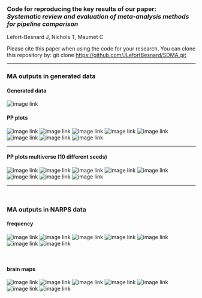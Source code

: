 ### Code for reproducing the key results of our paper: <br>_Systematic review and evaluation of meta-analysis methods for pipeline comparison_

Lefort-Besnard J, Nichols T, Maumet C

Please cite this paper when using the code for your research.
You can clone this repository by:
git clone https://github.com/JLefortBesnard/SDMA.git

---

### MA outputs in generated data

#### Generated data

![image link]("results_in_generated_data/data_visualisation.png")
&nbsp;

#### PP plots

![image link]("results_in_generated_data/pp_plot_Null.png")
![image link]("results_in_generated_data/pp_plot_Null_correlated_80%.png")
![image link]("results_in_generated_data/pp_plot_Null_correlated_50%.png")
![image link]("results_in_generated_data/pp_plot_Null_correlated_20%.png")
![image link]("results_in_generated_data/pp_plot_Non-null_heterogeneous_voxels.png")
![image link]("results_in_generated_data/pp_plot_Non-null_heterogeneous_pipelines_20%.png")
![image link]("results_in_generated_data/pp_plot_Non-null_heterogeneous_pipelines_30%.png")
![image link]("results_in_generated_data/pp_plot_Non-null_heterogeneous_pipelines_50%.png")
&nbsp;

---

#### PP plots multiverse (10 different seeds)

![image link]("results_in_generated_data/pp_plot_multiverse_Null.png")
![image link]("results_in_generated_data/pp_plot_multiverse_Null_correlated_80%.png")
![image link]("results_in_generated_data/pp_plot_multiverse_Null_correlated_50%.png")
![image link]("results_in_generated_data/pp_plot_multiverse_Null_correlated_20%.png")
![image link]("results_in_generated_data/pp_plot_multiverse_Non-null_heterogeneous_voxels.png")
![image link]("results_in_generated_data/pp_plot_multiverse_Non-null_heterogeneous_pipelines_20%.png")
![image link]("results_in_generated_data/pp_plot_multiverse_Non-null_heterogeneous_pipelines_30%.png")
![image link]("results_in_generated_data/pp_plot_multiverse_Non-null_heterogeneous_pipelines_50%.png")
&nbsp;

---

&nbsp;
### MA outputs in NARPS data

#### frequency
![image link]("results_narpsdata/hyp1_MA_outputs.png")
![image link]("results_narpsdata/hyp2_MA_outputs.png")
![image link]("results_narpsdata/hyp5_MA_outputs.png")
![image link]("results_narpsdata/hyp6_MA_outputs.png")
![image link]("results_narpsdata/hyp7_MA_outputs.png")
![image link]("results_narpsdata/hyp8_MA_outputs.png")
![image link]("results_narpsdata/hyp9_MA_outputs.png")

&nbsp;

#### brain maps
![image link]("results_narpsdata/thresholded_map_hyp1_nofdr.png")
![image link]("results_narpsdata/thresholded_map_hyp2_nofdr.png")
![image link]("results_narpsdata/thresholded_map_hyp5_nofdr.png")
![image link]("results_narpsdata/thresholded_map_hyp6_nofdr.png")
![image link]("results_narpsdata/thresholded_map_hyp7_nofdr.png")
![image link]("results_narpsdata/thresholded_map_hyp8_nofdr.png")
![image link]("results_narpsdata/thresholded_map_hyp9_nofdr.png")

